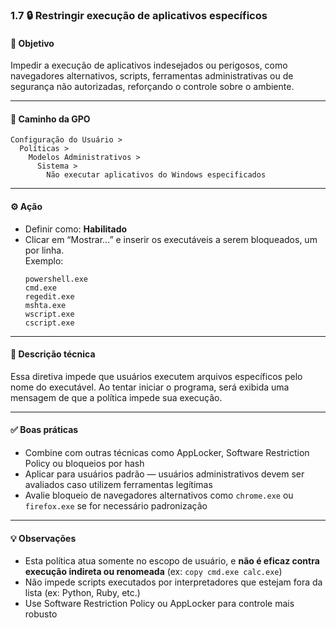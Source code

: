 ### 1.7 🔒 Restringir execução de aplicativos específicos

#### 🎯 Objetivo
Impedir a execução de aplicativos indesejados ou perigosos, como navegadores alternativos, scripts, ferramentas administrativas ou de segurança não autorizadas, reforçando o controle sobre o ambiente.

---

#### 🧭 Caminho da GPO
```
Configuração do Usuário >
  Políticas >
    Modelos Administrativos >
      Sistema >
        Não executar aplicativos do Windows especificados
```

---

#### ⚙️ Ação
- Definir como: **Habilitado**
- Clicar em “Mostrar...” e inserir os executáveis a serem bloqueados, um por linha.  
  Exemplo:
  ```
  powershell.exe
  cmd.exe
  regedit.exe
  mshta.exe
  wscript.exe
  cscript.exe
  ```
---

#### 📝 Descrição técnica
Essa diretiva impede que usuários executem arquivos específicos pelo nome do executável. Ao tentar iniciar o programa, será exibida uma mensagem de que a política impede sua execução.

---

#### ✅ Boas práticas
- Combine com outras técnicas como AppLocker, Software Restriction Policy ou bloqueios por hash
- Aplicar para usuários padrão — usuários administrativos devem ser avaliados caso utilizem ferramentas legítimas
- Avalie bloqueio de navegadores alternativos como `chrome.exe` ou `firefox.exe` se for necessário padronização

---

#### 💡 Observações
- Esta política atua somente no escopo de usuário, e **não é eficaz contra execução indireta ou renomeada** (ex: `copy cmd.exe calc.exe`)
- Não impede scripts executados por interpretadores que estejam fora da lista (ex: Python, Ruby, etc.)
- Use Software Restriction Policy ou AppLocker para controle mais robusto